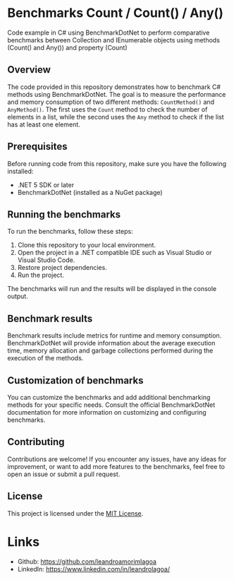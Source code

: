 # Benchmarks Count / Count() / Any()

Code example in C# using BenchmarkDotNet to perform comparative benchmarks between Collection and IEnumerable objects using methods (Count() and Any()) and property (Count)

## Overview

The code provided in this repository demonstrates how to benchmark C# methods using BenchmarkDotNet. The goal is to measure the performance and memory consumption of two different methods: `CountMethod()` and `AnyMethod()`. The first uses the `Count` method to check the number of elements in a list, while the second uses the `Any` method to check if the list has at least one element.

## Prerequisites

Before running code from this repository, make sure you have the following installed:

- .NET 5 SDK or later
- BenchmarkDotNet (installed as a NuGet package)

## Running the benchmarks

To run the benchmarks, follow these steps:

1. Clone this repository to your local environment.
2. Open the project in a .NET compatible IDE such as Visual Studio or Visual Studio Code.
3. Restore project dependencies.
4. Run the project.

The benchmarks will run and the results will be displayed in the console output.

## Benchmark results

Benchmark results include metrics for runtime and memory consumption. BenchmarkDotNet will provide information about the average execution time, memory allocation and garbage collections performed during the execution of the methods.

## Customization of benchmarks

You can customize the benchmarks and add additional benchmarking methods for your specific needs. Consult the official BenchmarkDotNet documentation for more information on customizing and configuring benchmarks.

## Contributing

Contributions are welcome! If you encounter any issues, have any ideas for improvement, or want to add more features to the benchmarks, feel free to open an issue or submit a pull request.

## License

This project is licensed under the [MIT License](LICENSE).

# Links
- Github: https://github.com/leandroamorimlagoa
- LinkedIn: https://www.linkedin.com/in/leandrolagoa/